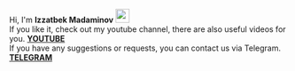 Hi,  I'm <b> Izzatbek Madaminov</b> <img src="https://media1.giphy.com/media/QssGEmpkyEOhBCb7e1/giphy.gif?cid=ecf05e47n6o094ubrhpkj24eiy284bglkahi7up77q1u2xsc&rid=giphy.gif&ct=s" width="25px"/> <br/>
<span>If you like it, check out my youtube channel, there are also useful videos for you.</span> 
<a href="https://www.youtube.com/channel/UCIlqnSFJmaQVKzkk1Hkm4fQ"><b>YOUTUBE</b><a/> <br/>
  <span>If you have any suggestions or requests, you can contact us via Telegram. <a href="https://www.youtube.com/channel/UCIlqnSFJmaQVKzkk1Hkm4fQ"><b>TELEGRAM</b></a></span>
